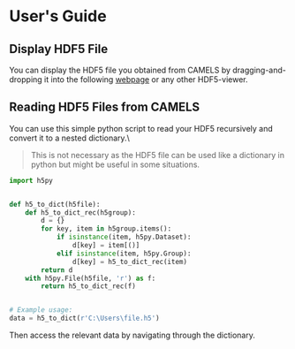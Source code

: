 # User's Guide
## Display HDF5 File
You can  display the HDF5 file you obtained from CAMELS by dragging-and-dropping it into the following [webpage](https://h5web.panosc.eu/h5wasm) or any other HDF5-viewer.
## Reading HDF5 Files from CAMELS
You can use this simple python script to read your HDF5 recursively and convert it to a nested dictionary.\
> This is not necessary as the HDF5 file can be used like a dictionary in python but might be useful in some situations.

```python
import h5py


def h5_to_dict(h5file):
    def h5_to_dict_rec(h5group):
        d = {}
        for key, item in h5group.items():
            if isinstance(item, h5py.Dataset):
                d[key] = item[()]
            elif isinstance(item, h5py.Group):
                d[key] = h5_to_dict_rec(item)
        return d
    with h5py.File(h5file, 'r') as f:
        return h5_to_dict_rec(f)


# Example usage:
data = h5_to_dict(r'C:\Users\file.h5')
```

Then  access the relevant data by navigating through the dictionary.
